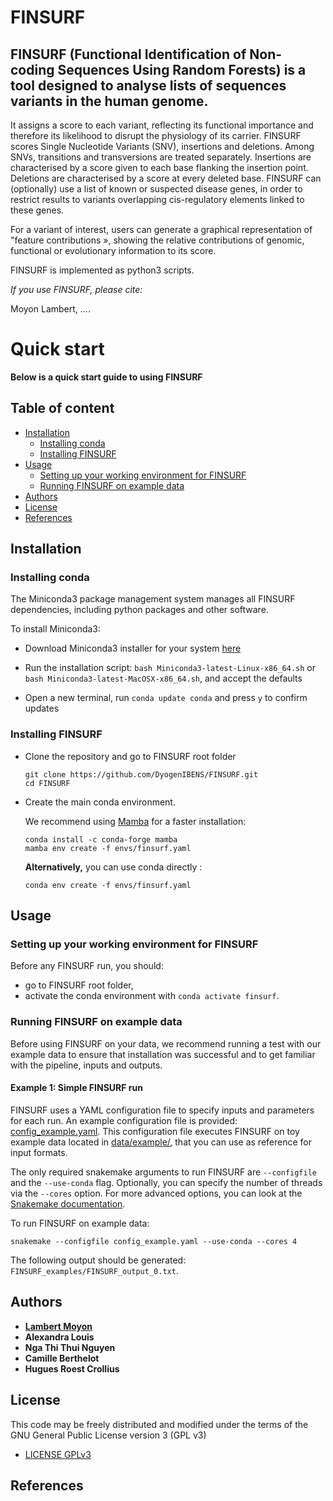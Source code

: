# **FINSURF** 


## **FINSURF** (Functional Identification of Non-coding Sequences Using Random Forests) is a tool designed to analyse lists of sequences variants in the human genome. 

It assigns a score to each variant, reflecting its functional importance and therefore its likelihood to disrupt the physiology of its carrier. FINSURF scores Single Nucleotide Variants (SNV), insertions and deletions. Among SNVs, transitions and transversions are treated separately. 
Insertions are characterised by a score given to each base flanking the insertion point. Deletions are characterised by a score at every deleted base. FINSURF can (optionally) use a list of known or suspected disease genes, in order to restrict results to variants overlapping cis-regulatory elements linked to these genes. 

For a variant of interest, users can generate a graphical representation of "feature contributions », showing the relative contributions of genomic, functional or evolutionary information to its score.



FINSURF is implemented as python3 scripts.


*If you use FINSURF, please cite:*

Moyon Lambert, ....

# Quick start

**Below is a quick start guide to using FINSURF**

## Table of content
  - [Installation](#installation)
    - [Installing conda](#installing-conda)
    - [Installing FINSURF](#installing-finsurf)
  - [Usage](#usage)
    - [Setting up your working environment for FINSURF](#setting-up-your-working-environment-for-finsurf)
    - [Running FINSURF on example data](#running-finsurf-on-example-data)
  - [Authors](#authors)
  - [License](#license)
  - [References](#references)

## Installation

### Installing conda

The Miniconda3 package management system manages all FINSURF dependencies, including python packages and other software.

To install Miniconda3:

- Download Miniconda3 installer for your system [here](https://docs.conda.io/en/latest/miniconda.html)

- Run the installation script: `bash Miniconda3-latest-Linux-x86_64.sh` or `bash Miniconda3-latest-MacOSX-x86_64.sh`, and accept the defaults

- Open a new terminal, run `conda update conda` and press `y` to confirm updates

### Installing FINSURF

- Clone the repository and go to FINSURF root folder
  ```
  git clone https://github.com/DyogenIBENS/FINSURF.git
  cd FINSURF
  ```

- Create the main conda environment.

  We recommend using [Mamba](https://github.com/mamba-org/mamba) for a faster installation:
  ```
  conda install -c conda-forge mamba
  mamba env create -f envs/finsurf.yaml
  ```

  **Alternatively,** you can use conda directly :
  ```
  conda env create -f envs/finsurf.yaml
  ```

## Usage

### Setting up your working environment for FINSURF

Before any FINSURF run, you should:
 - go to FINSURF root folder,
 - activate the conda environment with `conda activate finsurf`.

### Running FINSURF on example data

Before using FINSURF on your data, we recommend running a test with our example data to ensure that installation was successful and to get familiar with the pipeline, inputs and outputs.

#### Example 1: Simple FINSURF run

FINSURF uses a YAML configuration file to specify inputs and parameters for each run.
An example configuration file is provided: [config_example.yaml](config_example.yaml). This configuration file executes FINSURF on toy example data located in [data/example/](data/samples/), that you can use as reference for input formats.

The only required snakemake arguments to run FINSURF are `--configfile` and the `--use-conda` flag. Optionally, you can specify the number of threads via the `--cores` option. For more advanced options, you can look at the [Snakemake documentation](https://snakemake.readthedocs.io/en/stable/).

To run FINSURF on example data:

```
snakemake --configfile config_example.yaml --use-conda --cores 4
```

The following output should be generated:
`FINSURF_examples/FINSURF_output_0.txt`.


## Authors
* [**Lambert Moyon**](mailto:lambert.moyon@bio.ens.psl.eu)
* **Alexandra Louis**
* **Nga Thi Thui Nguyen**
* **Camille Berthelot**
* **Hugues Roest Crollius**

## License

This code may be freely distributed and modified under the terms of the GNU General Public License version 3 (GPL v3)
- [LICENSE GPLv3](LICENSE.txt)

## References

